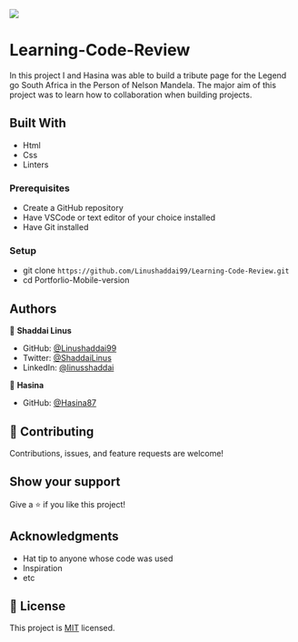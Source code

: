 ![](https://img.shields.io/badge/Microverse-blueviolet)

# Learning-Code-Review
In this project I and Hasina was able to build a tribute page for the Legend go South Africa in the Person of Nelson Mandela. The major aim of this project was to learn how to collaboration when building projects.


## Built With

- Html
- Css
- Linters


### Prerequisites
- Create a GitHub repository
- Have VSCode or text editor of your choice installed
- Have Git installed

### Setup
- git clone `https://github.com/Linushaddai99/Learning-Code-Review.git`
- cd Portforlio-Mobile-version



## Authors

👤 **Shaddai Linus**

- GitHub: [@Linushaddai99](https://github.com/Linushaddai99)
- Twitter: [@ShaddaiLinus](https://twitter.com/ShaddaiLinus)
- LinkedIn: [@linusshaddai](https://www.linkedin.com/in/linusshaddai/)

👤 **Hasina**

- GitHub: [@Hasina87](https://github.com/Hasina87)

## 🤝 Contributing

Contributions, issues, and feature requests are welcome!


## Show your support

Give a ⭐️ if you like this project!

## Acknowledgments

- Hat tip to anyone whose code was used
- Inspiration
- etc

## 📝 License

This project is [MIT](./LICENSE) licensed.
